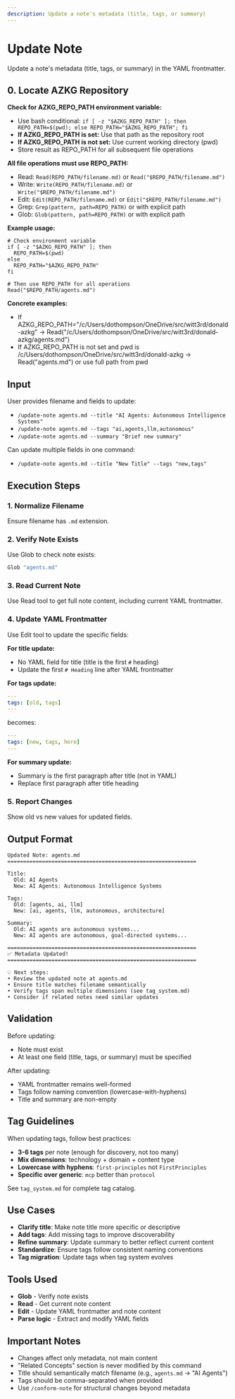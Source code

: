 ```yaml
---
description: Update a note's metadata (title, tags, or summary)
---
```


# Update Note

Update a note's metadata (title, tags, or summary) in the YAML frontmatter.

## 0. Locate AZKG Repository

**Check for AZKG_REPO_PATH environment variable:**

- Use bash conditional: `if [ -z "$AZKG_REPO_PATH" ]; then REPO_PATH=$(pwd); else REPO_PATH="$AZKG_REPO_PATH"; fi`
- **If AZKG_REPO_PATH is set:** Use that path as the repository root
- **If AZKG_REPO_PATH is not set:** Use current working directory (pwd)
- Store result as REPO_PATH for all subsequent file operations

**All file operations must use REPO_PATH:**

- Read: `Read(REPO_PATH/filename.md)` or `Read("$REPO_PATH/filename.md")`
- Write: `Write(REPO_PATH/filename.md)` or `Write("$REPO_PATH/filename.md")`
- Edit: `Edit(REPO_PATH/filename.md)` or `Edit("$REPO_PATH/filename.md")`
- Grep: `Grep(pattern, path=REPO_PATH)` or with explicit path
- Glob: `Glob(pattern, path=REPO_PATH)` or with explicit path

**Example usage:**

```
# Check environment variable
if [ -z "$AZKG_REPO_PATH" ]; then
  REPO_PATH=$(pwd)
else
  REPO_PATH="$AZKG_REPO_PATH"
fi

# Then use REPO_PATH for all operations
Read("$REPO_PATH/agents.md")
```

**Concrete examples:**

- If AZKG_REPO_PATH="/c/Users/dothompson/OneDrive/src/witt3rd/donald-azkg"
  → Read("/c/Users/dothompson/OneDrive/src/witt3rd/donald-azkg/agents.md")
- If AZKG_REPO_PATH is not set and pwd is /c/Users/dothompson/OneDrive/src/witt3rd/donald-azkg
  → Read("agents.md") or use full path from pwd

## Input

User provides filename and fields to update:

- `/update-note agents.md --title "AI Agents: Autonomous Intelligence Systems"`
- `/update-note agents.md --tags "ai,agents,llm,autonomous"`
- `/update-note agents.md --summary "Brief new summary"`

Can update multiple fields in one command:

- `/update-note agents.md --title "New Title" --tags "new,tags"`

## Execution Steps

### 1. Normalize Filename

Ensure filename has `.md` extension.

### 2. Verify Note Exists

Use Glob to check note exists:

```bash
Glob "agents.md"
```

### 3. Read Current Note

Use Read tool to get full note content, including current YAML frontmatter.

### 4. Update YAML Frontmatter

Use Edit tool to update the specific fields:

**For title update:**

- No YAML field for title (title is the first `#` heading)
- Update the first `# Heading` line after YAML frontmatter

**For tags update:**

```yaml
---
tags: [old, tags]
---
```

becomes:

```yaml
---
tags: [new, tags, here]
---
```

**For summary update:**

- Summary is the first paragraph after title (not in YAML)
- Replace first paragraph after title heading

### 5. Report Changes

Show old vs new values for updated fields.

## Output Format

```
Updated Note: agents.md
============================================================

Title:
  Old: AI Agents
  New: AI Agents: Autonomous Intelligence Systems

Tags:
  Old: [agents, ai, llm]
  New: [ai, agents, llm, autonomous, architecture]

Summary:
  Old: AI agents are autonomous systems...
  New: AI agents are autonomous, goal-directed systems...

============================================================
✅ Metadata Updated!
============================================================

💡 Next steps:
• Review the updated note at agents.md
• Ensure title matches filename semantically
• Verify tags span multiple dimensions (see tag_system.md)
• Consider if related notes need similar updates
```

## Validation

Before updating:

- Note must exist
- At least one field (title, tags, or summary) must be specified

After updating:

- YAML frontmatter remains well-formed
- Tags follow naming convention (lowercase-with-hyphens)
- Title and summary are non-empty

## Tag Guidelines

When updating tags, follow best practices:

- **3-6 tags** per note (enough for discovery, not too many)
- **Mix dimensions**: technology + domain + content type
- **Lowercase with hyphens**: `first-principles` not `FirstPrinciples`
- **Specific over generic**: `mcp` better than `protocol`

See `tag_system.md` for complete tag catalog.

## Use Cases

- **Clarify title**: Make note title more specific or descriptive
- **Add tags**: Add missing tags to improve discoverability
- **Refine summary**: Update summary to better reflect current content
- **Standardize**: Ensure tags follow consistent naming conventions
- **Tag migration**: Update tags when tag system evolves

## Tools Used

- **Glob** - Verify note exists
- **Read** - Get current note content
- **Edit** - Update YAML frontmatter and note content
- **Parse logic** - Extract and modify YAML fields

## Important Notes

- Changes affect only metadata, not main content
- "Related Concepts" section is never modified by this command
- Title should semantically match filename (e.g., `agents.md` → "AI Agents")
- Tags should be comma-separated when provided
- Use `/conform-note` for structural changes beyond metadata
